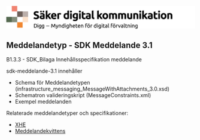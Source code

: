 ![Digg - Säker digital kommunikation](/images/SDK_logo.png)

## Meddelandetyp - SDK Meddelande 3.1

B1.3.3 - SDK_Bilaga Innehållsspecifikation meddelande

sdk-meddelande-3.1 innehåller 
- Schema för Meddelandetypen (infrastructure_messaging_MessageWithAttachments_3.0.xsd)
- Schematron valideringskript (MessageConstraints.xml)
- Exempel meddelanden


Relaterade meddelandetyper och specifikationer:
- [XHE](</Accesspunktoperatör/Tekniska specifiktioner/C3.2.2 Kuverteringsprofil-XHE/>)
- [Meddelandekvittens](</Accesspunktoperatör/Meddelandetyper/Medelandekvittens-1/>)